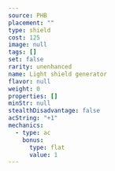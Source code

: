 ```yaml
---
source: PHB
placement: ""
type: shield
cost: 125
image: null
tags: []
set: false
rarity: unenhanced
name: Light shield generator
flavor: null
weight: 0
properties: []
minStr: null
stealthDisadvantage: false
acString: "+1"
mechanics:
  - type: ac
    bonus:
      type: flat
      value: 1
---
```

